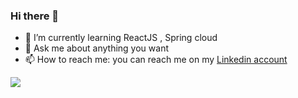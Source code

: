 ### Hi there 👋


<!--
**AbdelYsf/AbdelYsf** is a ✨ _special_ ✨ repository because its `README.md` (this file) appears on your GitHub profile.

Here are some ideas to get you started:-->

- 🌱 I’m currently learning ReactJS , Spring cloud
- 💬 Ask me about anything you want
- 📫 How to reach me: you can reach me on my [Linkedin account](https://www.linkedin.com/in/abdelysf/)

![](https://komarev.com/ghpvc/?username=AbdelYsf)
